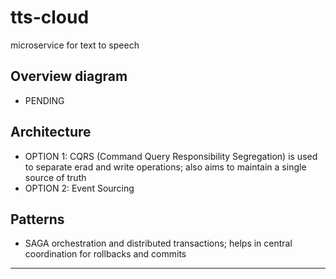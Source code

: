 # tts-cloud
microservice for text to speech

## Overview diagram
- PENDING

## Architecture
- OPTION 1: CQRS (Command Query Responsibility Segregation) is used to separate erad and write operations; also aims to maintain a single source of truth
- OPTION 2: Event Sourcing

## Patterns
- SAGA orchestration and distributed transactions; helps in central coordination for rollbacks and commits


***
